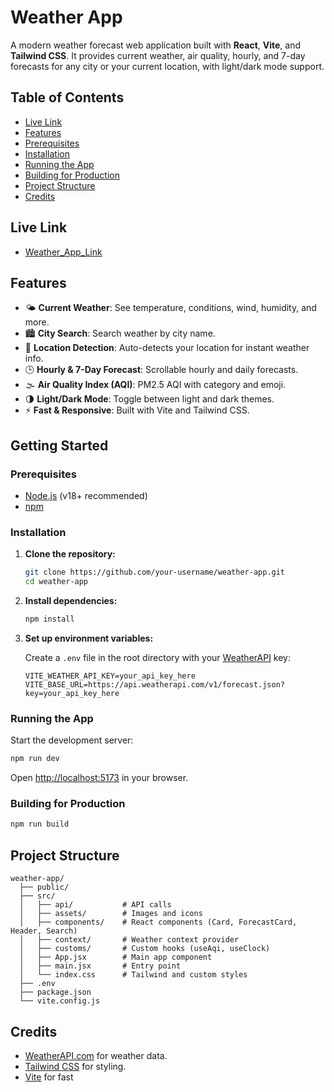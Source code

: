 # Weather App

A modern weather forecast web application built with **React**, **Vite**, and **Tailwind CSS**. It provides current weather, air quality, hourly, and 7-day forecasts for any city or your current location, with light/dark mode support.

## Table of Contents

- [Live Link](#live-link)
- [Features](#features)
- [Prerequisites](#prerequisites)
- [Installation](#installation)
- [Running the App](#running-the-app)
- [Building for Production](#building-for-production)
- [Project Structure](#project-structure)
- [Credits](#credits)

## Live Link
- [Weather_App_Link](https://climatestat.netlify.app/)

## Features

- 🌤️ **Current Weather**: See temperature, conditions, wind, humidity, and more.
- 🏙️ **City Search**: Search weather by city name.
- 📍 **Location Detection**: Auto-detects your location for instant weather info.
- 🕒 **Hourly & 7-Day Forecast**: Scrollable hourly and daily forecasts.
- 🌫️ **Air Quality Index (AQI)**: PM2.5 AQI with category and emoji.
- 🌗 **Light/Dark Mode**: Toggle between light and dark themes.
- ⚡ **Fast & Responsive**: Built with Vite and Tailwind CSS.

## Getting Started

### Prerequisites

- [Node.js](https://nodejs.org/) (v18+ recommended)
- [npm](https://www.npmjs.com/)

### Installation

1. **Clone the repository:**
   ```sh
   git clone https://github.com/your-username/weather-app.git
   cd weather-app
   ```

2. **Install dependencies:**
   ```sh
   npm install
   ```

3. **Set up environment variables:**

   Create a `.env` file in the root directory with your [WeatherAPI](https://www.weatherapi.com/) key:
   ```
   VITE_WEATHER_API_KEY=your_api_key_here
   VITE_BASE_URL=https://api.weatherapi.com/v1/forecast.json?key=your_api_key_here
   ```

### Running the App

Start the development server:
```sh
npm run dev
```
Open [http://localhost:5173](http://localhost:5173) in your browser.

### Building for Production

```sh
npm run build
```

## Project Structure

```
weather-app/
  ├── public/
  ├── src/
  │   ├── api/           # API calls
  │   ├── assets/        # Images and icons
  │   ├── components/    # React components (Card, ForecastCard, Header, Search)
  │   ├── context/       # Weather context provider
  │   ├── customs/       # Custom hooks (useAqi, useClock)
  │   ├── App.jsx        # Main app component
  │   ├── main.jsx       # Entry point
  │   └── index.css      # Tailwind and custom styles
  ├── .env
  ├── package.json
  └── vite.config.js
```

## Credits

- [WeatherAPI.com](https://www.weatherapi.com/) for weather data.
- [Tailwind CSS](https://tailwindcss.com/) for styling.
- [Vite](https://vitejs.dev/) for fast